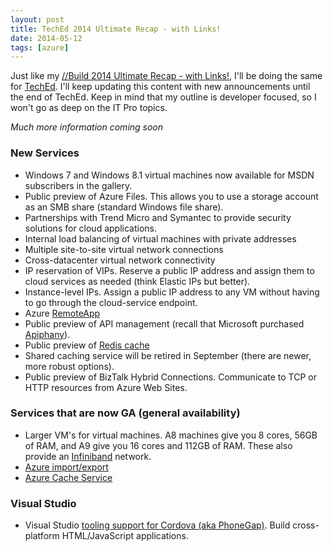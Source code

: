 ```yaml
---
layout: post
title: TechEd 2014 Ultimate Recap - with Links!
date: 2014-05-12
tags: [azure]
---
```


Just like my [//Build 2014 Ultimate Recap - with Links!](http://www.ytechie.com/2014/04/build-2014-ultimate-recap-with-links/), I'll be doing the same for [TechEd](http://northamerica.msteched.com/). I'll keep updating this content with new announcements until the end of TechEd. Keep in mind that my outline is developer focused, so I won't go as deep on the IT Pro topics.

*Much more information coming soon*

### New Services
* Windows 7 and Windows 8.1 virtual machines now available for MSDN subscribers in the gallery.
* Public preview of Azure Files. This allows you to use a storage account as an SMB share (standard Windows file share).
* Partnerships with Trend Micro and Symantec to provide security solutions for cloud applications.
* Internal load balancing of virtual machines with private addresses
* Multiple site-to-site virtual network connections
* Cross-datacenter virtual network connectivity
* IP reservation of VIPs. Reserve a public IP address and assign them to cloud services as needed (think Elastic IPs but better).
* Instance-level IPs. Assign a public IP address to any VM without having to go through the cloud-service endpoint.
* Azure [RemoteApp](http://azure.microsoft.com/en-us/services/RemoteApp/)
* Public preview of API management (recall that Microsoft purchased [Apiphany](http://apiphany.com/)).
* Public preview of [Redis cache](http://redis.io/)
* Shared caching service will be retired in September (there are newer, more robust options).
* Public preview of BizTalk Hybrid Connections. Communicate to TCP or HTTP resources from Azure Web Sites.

### Services that are now GA (general availability)
* Larger VM's for virtual machines. A8 machines give you 8 cores, 56GB of RAM, and A9 give you 16 cores and 112GB of RAM. These also provide an [Infiniband](http://en.wikipedia.org/wiki/Infiniband) network.
* [Azure import/export](http://azure.microsoft.com/en-us/pricing/details/storage-import-export/)
* [Azure Cache Service](http://azure.microsoft.com/en-us/services/cache/)

### Visual Studio
* Visual Studio [tooling support for Cordova (aka PhoneGap)](http://msopentech.com/blog/2014/05/12/apache-cordova-integrated-visual-studio/). Build cross-platform HTML/JavaScript applications.
